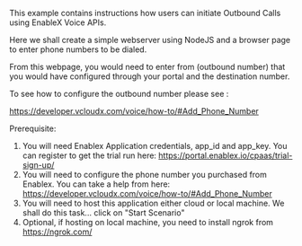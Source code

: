 This example contains instructions how users can initiate Outbound Calls using EnableX Voice APIs.

Here we shall create a simple webserver using NodeJS and a browser page to enter phone numbers to be dialed.

From this webpage, you would need to enter from (outbound number) that you would have configured through your portal and the destination number.

To see how to configure the outbound number please see :

https://developer.vcloudx.com/voice/how-to/#Add_Phone_Number

Prerequisite:

1. You will need Enablex Application credentials, app_id and app_key.
You can register to get the trial run here: https://portal.enablex.io/cpaas/trial-sign-up/
2. You will need to configure the phone number you purchased from Enablex.
You can take a help from here: https://developer.vcloudx.com/voice/how-to/#Add_Phone_Number
3. You will need to host this application either cloud or local machine.
We shall do this task... click on "Start Scenario" 
4. Optional, if hosting on local machine, you need to install ngrok from https://ngrok.com/



